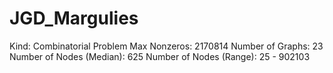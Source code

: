 # JGD_Margulies

Kind: Combinatorial Problem
Max Nonzeros: 2170814
Number of Graphs: 23
Number of Nodes (Median): 625
Number of Nodes (Range): 25 - 902103